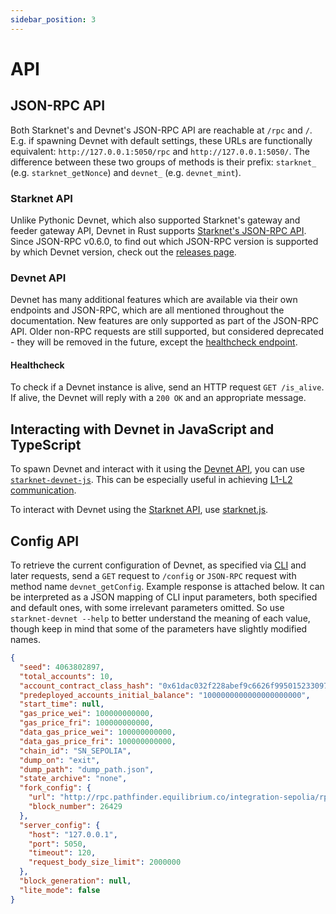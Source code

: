 ```yaml
---
sidebar_position: 3
---
```


# API

## JSON-RPC API

Both Starknet's and Devnet's JSON-RPC API are reachable at `/rpc` and `/`. E.g. if spawning Devnet with default settings, these URLs are functionally equivalent: `http://127.0.0.1:5050/rpc` and `http://127.0.0.1:5050/`. The difference between these two groups of methods is their prefix: `starknet_` (e.g. `starknet_getNonce`) and `devnet_` (e.g. `devnet_mint`).

### Starknet API

Unlike Pythonic Devnet, which also supported Starknet's gateway and feeder gateway API, Devnet in Rust supports [Starknet's JSON-RPC API](https://github.com/starkware-libs/starknet-specs/tree/master/api). Since JSON-RPC v0.6.0, to find out which JSON-RPC version is supported by which Devnet version, check out the [releases page](https://github.com/0xspaceshard/starknet-devnet-rs/releases).

### Devnet API

Devnet has many additional features which are available via their own endpoints and JSON-RPC, which are all mentioned throughout the documentation. New features are only supported as part of the JSON-RPC API. Older non-RPC requests are still supported, but considered deprecated - they will be removed in the future, except the [healthcheck endpoint](#healthcheck).

#### Healthcheck

To check if a Devnet instance is alive, send an HTTP request `GET /is_alive`. If alive, the Devnet will reply with a `200 OK` and an appropriate message.

## Interacting with Devnet in JavaScript and TypeScript

To spawn Devnet and interact with it using the [Devnet API](#devnet-api), you can use [`starknet-devnet-js`](https://github.com/0xSpaceShard/starknet-devnet-js/). This can be especially useful in achieving [L1-L2 communication](./postman.md#l1-l2-interaction-via-postman).

To interact with Devnet using the [Starknet API](#starknet-api), use [starknet.js](https://www.starknetjs.com/).

## Config API

To retrieve the current configuration of Devnet, as specified via [CLI](running/cli.md) and later requests, send a `GET` request to `/config` or `JSON-RPC` request with method name `devnet_getConfig`. Example response is attached below. It can be interpreted as a JSON mapping of CLI input parameters, both specified and default ones, with some irrelevant parameters omitted. So use `starknet-devnet --help` to better understand the meaning of each value, though keep in mind that some of the parameters have slightly modified names.

```json
{
  "seed": 4063802897,
  "total_accounts": 10,
  "account_contract_class_hash": "0x61dac032f228abef9c6626f995015233097ae253a7f72d68552db02f2971b8f",
  "predeployed_accounts_initial_balance": "1000000000000000000000",
  "start_time": null,
  "gas_price_wei": 100000000000,
  "gas_price_fri": 100000000000,
  "data_gas_price_wei": 100000000000,
  "data_gas_price_fri": 100000000000,
  "chain_id": "SN_SEPOLIA",
  "dump_on": "exit",
  "dump_path": "dump_path.json",
  "state_archive": "none",
  "fork_config": {
    "url": "http://rpc.pathfinder.equilibrium.co/integration-sepolia/rpc/v0_7",
    "block_number": 26429
  },
  "server_config": {
    "host": "127.0.0.1",
    "port": 5050,
    "timeout": 120,
    "request_body_size_limit": 2000000
  },
  "block_generation": null,
  "lite_mode": false
}
```
